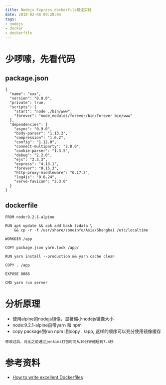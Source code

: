 ```yaml
---
title: Nodejs Express dockerfile最佳实践
date: 2018-02-08 09:28:04
tags:
- nodejs
- docker
- dockerfile
---
```


# 少啰嗦，先看代码
## package.json
```
{
  "name": "xxx",
  "version": "0.0.0",
  "private": true,
  "scripts": {
    "start": "node ./bin/www",
    "forever": "node_modules/forever/bin/forever bin/www"
  },
  "dependencies": {
    "async": "0.9.0",
    "body-parser": "1.13.2",
    "compression": "1.6.2",
    "config": "1.12.0",
    "connect-multiparty": "2.0.0",
    "cookie-parser": "1.3.5",
    "debug": "2.2.0",
    "ejs": "2.3.3",
    "express": "4.13.1",
    "forever": "0.15.3",
    "http-proxy-middleware": "0.17.3",
    "log4js": "0.6.24",
    "serve-favicon": "2.3.0"
  }
}
```

## dockerfile
```
FROM node:9.2.1-alpine

RUN apk update && apk add bash tzdata \
    && cp -r -f /usr/share/zoneinfo/Asia/Shanghai /etc/localtime

WORKDIR /app

COPY package.json yarn.lock /app/

RUN yarn install --production && yarn cache clean

COPY . /app

EXPOSE 8088

CMD yarn run server
```

# 分析原理
- 使用alpine的nodejs镜像，显著缩小nodejs镜像大小
- node:9.2.1-alpine自带yarn 和 npm
- copy package到run npm i到copy . /app, 这样的顺序可以充分使用镜像缓存

`修改过后，对比之前通过jenkins打包时间从10分钟缩短到7.4秒`


# 参考资料
- [How to write excellent Dockerfiles](https://rock-it.pl/how-to-write-excellent-dockerfiles/)

